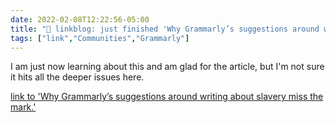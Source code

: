 ```yaml
---
date: 2022-02-08T12:22:56-05:00
title: "🔗 linkblog: just finished 'Why Grammarly’s suggestions around writing about slavery miss the mark.'"
tags: ["link","Communities","Grammarly"]
---
```

I am just now learning about this and am glad for the article, but I'm not sure it hits all the deeper issues here.
 
[link to 'Why Grammarly’s suggestions around writing about slavery miss the mark.'](https://slate.com/technology/2022/02/grammarly-slavery-language-suggestions.html?via=rss)
